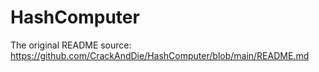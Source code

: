 # HashComputer

The original README source: https://github.com/CrackAndDie/HashComputer/blob/main/README.md
